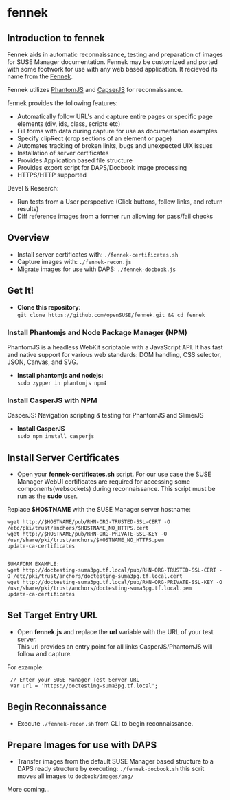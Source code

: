 # fennek


## Introduction to fennek
Fennek aids in automatic reconnaissance, testing and preparation of images for SUSE Manager documentation. 
Fennek may be customized and ported with some footwork for use with any web based application. It recieved its name from the [Fennek](https://en.wikipedia.org/wiki/Fennek).     

Fennek utilizes [PhantomJS](http://phantomjs.org/) and [CapserJS](http://casperjs.org/) for reconnaissance.    

fennek provides the following features:
* Automatically follow URL's and capture entire pages or specific page elements (div, ids, class, scripts etc)   
* Fill forms with data during capture for use as documentation examples   
* Specify clipRect (crop sections of an element or page)
* Automates tracking of broken links, bugs and unexpected UIX issues   
* Installation of server certificates   
* Provides Application based file structure   
* Provides export script for DAPS/Docbook image processing   
* HTTPS/HTTP supported

Devel & Research:
* Run tests from a User perspective (Click buttons, follow links, and return results)   
* Diff reference images from a former run allowing for pass/fail checks 


## Overview
* Install server certificates with: ```./fennek-certificates.sh```
* Capture images with: ```./fennek-recon.js```
* Migrate images for use with DAPS: ```./fennek-docbook.js```


## Get It!
* **Clone this repository:**  
```git clone https://github.com/openSUSE/fennek.git && cd fennek```


### Install Phantomjs and Node Package Manager (NPM)
PhantomJS is a headless WebKit scriptable with a JavaScript API. It has fast and native support for various web standards: DOM handling, CSS selector, JSON, Canvas, and SVG.  
* **Install phantomjs and nodejs:**  
```sudo zypper in phantomjs npm4```

### Install CasperJS with NPM
CasperJS: Navigation scripting & testing for PhantomJS and SlimerJS  
* **Install CasperJS**  
```sudo npm install casperjs```



## Install Server Certificates

* Open your **fennek-certificates.sh** script. For our use case the SUSE Manager WebUI certificates are required for accessing some components(websockets) during reconnaissance. This script must be run as the **sudo** user.

Replace **$HOSTNAME** with the SUSE Manager server hostname:

```
wget http://$HOSTNAME/pub/RHN-ORG-TRUSTED-SSL-CERT -O /etc/pki/trust/anchors/$HOSTNAME_NO_HTTPS.cert    
wget http://$HOSTNAME/pub/RHN-ORG-PRIVATE-SSL-KEY -O /usr/share/pki/trust/anchors/$HOSTNAME_NO_HTTPS.pem    
update-ca-certificates
    
    
SUMAFORM EXAMPLE:
wget http://doctesting-suma3pg.tf.local/pub/RHN-ORG-TRUSTED-SSL-CERT -O /etc/pki/trust/anchors/doctesting-suma3pg.tf.local.cert
wget http://doctesting-suma3pg.tf.local/pub/RHN-ORG-PRIVATE-SSL-KEY -O /usr/share/pki/trust/anchors/doctesting-suma3pg.tf.local.pem
update-ca-certificates
```

## Set Target Entry URL

* Open **fennek.js** and replace the **url** variable with the URL of your test server.   
This url provides an entry point for all links CasperJS/PhantomJS will follow and capture.   

For example:    

```
 // Enter your SUSE Manager Test Server URL    
 var url = 'https://doctesting-suma3pg.tf.local';    
``` 

## Begin Reconnaissance

* Execute ```./fennek-recon.sh``` from CLI to begin reconnaissance.  

## Prepare Images for use with DAPS
* Transfer images from the default SUSE Manager based structure to a DAPS ready structure by executing: ```./fennek-docbook.sh``` this scrit moves all images to ```docbook/images/png/```

More coming...




